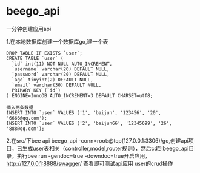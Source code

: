 # beego_api
一分钟创建应用api


1.在本地数据库创建一个数据库go,建一个表
    
    DROP TABLE IF EXISTS `user`;
    CREATE TABLE `user` (
      `id` int(11) NOT NULL AUTO_INCREMENT,
      `username` varchar(20) DEFAULT NULL,
      `password` varchar(20) DEFAULT NULL,
      `age` tinyint(2) DEFAULT NULL,
      `email` varchar(30) DEFAULT NULL,
      PRIMARY KEY (`id`)
    ) ENGINE=InnoDB AUTO_INCREMENT=3 DEFAULT CHARSET=utf8;
    
    插入两条数据
    INSERT INTO `user` VALUES ('1', 'baijun', '123456', '20', '6666@qq.com');
    INSERT INTO `user` VALUES ('2', 'baijun66', '12345699', '26', '888@qq.com');
    
  2.在src/下bee api beego_api -conn=root:@tcp(127.0.0.1:3306)/go,创建api项目，已生成user表相关（controller,model,router规则），然后cd到beego_api目录，执行bee run -gendoc=true -downdoc=true开启应用，http://127.0.0.1:8888/swagger/  查看即可测试api应用 user的crud操作
